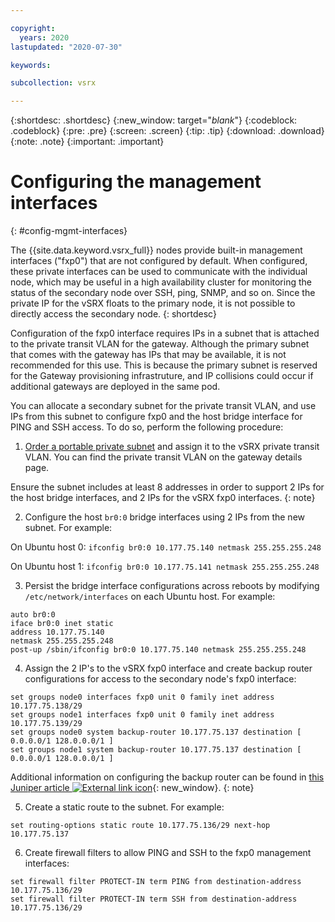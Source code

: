 ```yaml
---

copyright:
  years: 2020
lastupdated: "2020-07-30"

keywords:

subcollection: vsrx

---
```


{:shortdesc: .shortdesc}
{:new_window: target="_blank_"}
{:codeblock: .codeblock}
{:pre: .pre}
{:screen: .screen}
{:tip: .tip}
{:download: .download}
{:note: .note}
{:important: .important}

# Configuring the management interfaces
{: #config-mgmt-interfaces}

The {{site.data.keyword.vsrx_full}} nodes provide built-in management interfaces ("fxp0") that are not configured by default. When configured, these private interfaces can be used to communicate with the individual node, which may be useful in a high availability cluster for monitoring the status of the secondary node over SSH, ping, SNMP, and so on. Since the private IP for the vSRX floats to the primary node, it is not possible to directly access the secondary node.
{: shortdesc}

Configuration of the fxp0 interface requires IPs in a subnet that is attached to the private transit VLAN for the gateway. Although the primary subnet that comes with the gateway has IPs that may be available, it is not recommended for this use. This is because the primary subnet is reserved for the Gateway provisioning infrastruture, and IP collisions could occur if additional gateways are deployed in the same pod.

You can allocate a secondary subnet for the private transit VLAN, and use IPs from this subnet to configure fxp0 and the host bridge interface for PING and SSH access. To do so, perform the following procedure:

1. [Order a portable private subnet](https://cloud.ibm.com/classic/network/subnet/provision) and assign it to the vSRX private transit VLAN. You can find the private transit VLAN on the gateway details page.

  Ensure the subnet includes at least 8 addresses in order to support 2 IPs for the host bridge interfaces, and 2 IPs for the vSRX fxp0 interfaces.
  {: note}

2. Configure the host `br0:0` bridge interfaces using 2 IPs from the new subnet. For example:

  On Ubuntu host 0: `ifconfig br0:0 10.177.75.140 netmask 255.255.255.248`

  On Ubuntu host 1: `ifconfig br0:0 10.177.75.141 netmask 255.255.255.248`

3. Persist the bridge interface configurations across reboots by modifying `/etc/network/interfaces` on each Ubuntu host. For example:

  ```
  auto br0:0
  iface br0:0 inet static
  address 10.177.75.140
  netmask 255.255.255.248
  post-up /sbin/ifconfig br0:0 10.177.75.140 netmask 255.255.255.248
  ```

4. Assign the 2 IP's to the vSRX fxp0 interface and create backup router configurations for access to the secondary node's fxp0 interface:

  ```
  set groups node0 interfaces fxp0 unit 0 family inet address 10.177.75.138/29
  set groups node1 interfaces fxp0 unit 0 family inet address 10.177.75.139/29
  set groups node0 system backup-router 10.177.75.137 destination [ 0.0.0.0/1 128.0.0.0/1 ]
  set groups node1 system backup-router 10.177.75.137 destination [ 0.0.0.0/1 128.0.0.0/1 ]
  ```

  Additional information on configuring the backup router can be found in [this Juniper article ![External link icon](../../icons/launch-glyph.svg "External link icon")](https://kb.juniper.net/InfoCenter/index?page=content&id=KB17161&actp=METADATA){: new_window}.
  {: note}

5. Create a static route to the subnet. For example:

  `set routing-options static route 10.177.75.136/29 next-hop 10.177.75.137`

6. Create firewall filters to allow PING and SSH to the fxp0 management interfaces:

  ```
  set firewall filter PROTECT-IN term PING from destination-address 10.177.75.136/29
  set firewall filter PROTECT-IN term SSH from destination-address 10.177.75.136/29
  ```

